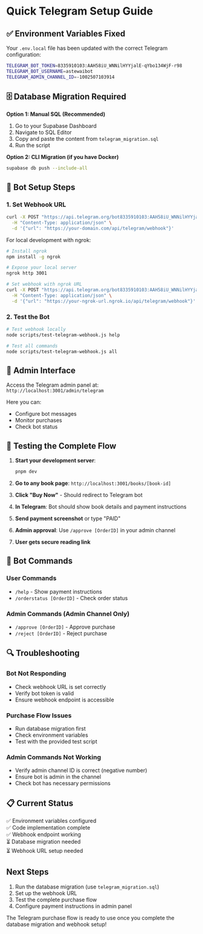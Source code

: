 # Quick Telegram Setup Guide

## ✅ Environment Variables Fixed

Your `.env.local` file has been updated with the correct Telegram configuration:

```bash
TELEGRAM_BOT_TOKEN=8335910103:AAH58iU_WNNilHYYjalE-qYbo134WjF-r98
TELEGRAM_BOT_USERNAME=astewaibot
TELEGRAM_ADMIN_CHANNEL_ID=-1002507103914
```

## 🗄️ Database Migration Required

**Option 1: Manual SQL (Recommended)**
1. Go to your Supabase Dashboard
2. Navigate to SQL Editor
3. Copy and paste the content from `telegram_migration.sql`
4. Run the script

**Option 2: CLI Migration (if you have Docker)**
```bash
supabase db push --include-all
```

## 🤖 Bot Setup Steps

### 1. Set Webhook URL
```bash
curl -X POST "https://api.telegram.org/bot8335910103:AAH58iU_WNNilHYYjalE-qYbo134WjF-r98/setWebhook" \
  -H "Content-Type: application/json" \
  -d '{"url": "https://your-domain.com/api/telegram/webhook"}'
```

For local development with ngrok:
```bash
# Install ngrok
npm install -g ngrok

# Expose your local server
ngrok http 3001

# Set webhook with ngrok URL
curl -X POST "https://api.telegram.org/bot8335910103:AAH58iU_WNNilHYYjalE-qYbo134WjF-r98/setWebhook" \
  -H "Content-Type: application/json" \
  -d '{"url": "https://your-ngrok-url.ngrok.io/api/telegram/webhook"}'
```

### 2. Test the Bot
```bash
# Test webhook locally
node scripts/test-telegram-webhook.js help

# Test all commands
node scripts/test-telegram-webhook.js all
```

## 🔧 Admin Interface

Access the Telegram admin panel at: `http://localhost:3001/admin/telegram`

Here you can:
- Configure bot messages
- Monitor purchases
- Check bot status

## 🚀 Testing the Complete Flow

1. **Start your development server**:
   ```bash
   pnpm dev
   ```

2. **Go to any book page**: `http://localhost:3001/books/[book-id]`

3. **Click "Buy Now"** - Should redirect to Telegram bot

4. **In Telegram**: Bot should show book details and payment instructions

5. **Send payment screenshot** or type "PAID"

6. **Admin approval**: Use `/approve [OrderID]` in your admin channel

7. **User gets secure reading link**

## 📱 Bot Commands

### User Commands
- `/help` - Show payment instructions
- `/orderstatus [OrderID]` - Check order status

### Admin Commands (Admin Channel Only)
- `/approve [OrderID]` - Approve purchase
- `/reject [OrderID]` - Reject purchase

## 🔍 Troubleshooting

### Bot Not Responding
- Check webhook URL is set correctly
- Verify bot token is valid
- Ensure webhook endpoint is accessible

### Purchase Flow Issues
- Run database migration first
- Check environment variables
- Test with the provided test script

### Admin Commands Not Working
- Verify admin channel ID is correct (negative number)
- Ensure bot is admin in the channel
- Check bot has necessary permissions

## 📋 Current Status

✅ Environment variables configured  
✅ Code implementation complete  
✅ Webhook endpoint working  
⏳ Database migration needed  
⏳ Webhook URL setup needed  

## Next Steps

1. Run the database migration (use `telegram_migration.sql`)
2. Set up the webhook URL
3. Test the complete purchase flow
4. Configure payment instructions in admin panel

The Telegram purchase flow is ready to use once you complete the database migration and webhook setup!